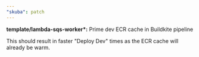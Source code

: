```yaml
---
"skuba": patch
---
```


**template/lambda-sqs-worker\*:** Prime dev ECR cache in Buildkite pipeline

This should result in faster "Deploy Dev" times as the ECR cache will already be warm.
